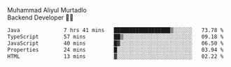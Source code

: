 Muhammad Aliyul Murtadlo
<br>
Backend Developer 👨‍💻
<br>
<!--START_SECTION:waka-->

```txt
Java              7 hrs 41 mins   ██████████████████▒░░░░░░   73.78 %
TypeScript        57 mins         ██▒░░░░░░░░░░░░░░░░░░░░░░   09.18 %
JavaScript        40 mins         █▓░░░░░░░░░░░░░░░░░░░░░░░   06.50 %
Properties        24 mins         █░░░░░░░░░░░░░░░░░░░░░░░░   03.94 %
HTML              13 mins         ▓░░░░░░░░░░░░░░░░░░░░░░░░   02.22 %
```

<!--END_SECTION:waka-->
